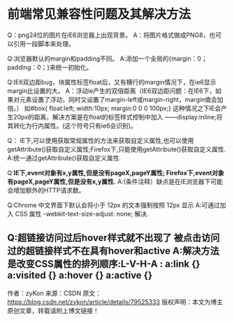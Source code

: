 # 前端常见兼容性问题及其解决方法

Q：png24位的图片在iE6浏览器上出现背景。 
A：将图片格式做成PNG8，也可以引用一段脚本来处理。

Q:浏览器默认的margin和padding不同。 
A:添加一个全局的{margin：0；padding：0；}来统一初始化。

Q:IE6双边距bug，块属性标签float后，又有横行的margin情况下，在ie6显示margin比设置的大。 
A：浮动ie产生的双倍距离（IE6双边距问题：在IE6下，如果对元素设置了浮动，同时又设置了margin-left或margin-right，margin值会加倍。） 
如#box{ float:left; width:10px; margin:0 0 0 100px;} 
这种情况之下IE会产生20px的距离，解决方案是在float的标签样式控制中加入 ——display:inline;将其转化为行内属性。(这个符号只有ie6会识别)。

Q： IE下,可以使用获取常规属性的方法来获取自定义属性,也可以使用getAttribute()获取自定义属性;Firefox下,只能使用getAttribute()获取自定义属性. 
A:统一通过getAttribute()获取自定义属性.

Q:**IE下,event对象有x,y属性,但是没有pageX,pageY属性; 
Firefox下,event对象有pageX,pageY属性,但是没有x,y属性.** 
A:(条件注释）缺点是在IE浏览器下可能会增加额外的HTTP请求数。

Q:Chrome 中文界面下默认会将小于 12px 的文本强制按照 12px 显示 
A:可通过加入 CSS 属性 -webkit-text-size-adjust: none; 解决.

Q:超链接访问过后hover样式就不出现了 被点击访问过的超链接样式不在具有hover和active 
A:解决方法是改变CSS属性的排列顺序:L-V-H-A : a:link {} a:visited {} a:hover {} a:active {}
--------------------- 
作者：zyKon 
来源：CSDN 
原文：https://blog.csdn.net/zykon/article/details/79525333 
版权声明：本文为博主原创文章，转载请附上博文链接！
